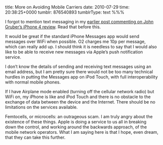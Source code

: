 title: More on Avoiding Mobile Carriers
date: 2010-07-29
time: 20:38:25+0000
tumblr: 876540893
tumblrType: text
%%%

I forgot to mention text messaging in my [earlier post commenting on John Gruber’s iPhone 4 review](/post/876402495). Read that before this. 

It would be great if the standard iPhone Messages app would send messages over WiFi when possible. O2 charges me 10p per message, which can really add up. I should think it is needless to say that I would also like to be able to receive new messages via Apple’s push notification service. 

I don’t know the details of sending and receiving text messages using an email address, but I am pretty sure there would not be too many technical hurdles in putting the Messages app on iPod Touch, with full interoperability with normal mobile phones. 

If I have Airplane mode enabled (turning off the cellular network radio) but WiFi on, my iPhone is like and iPod Touch and there is no obstacle to the exchange of data between the device and the Internet. There should be no limitations on the services available. 

Femtocells, or microcells: an outrageous scam. I am truly angry about the existence of these things. Apple is doing a service to us all in breaking down the control, and working around the backwards approach, of the mobile network operators. What I am saying here is that I hope, even dream, that they can take this further. 

